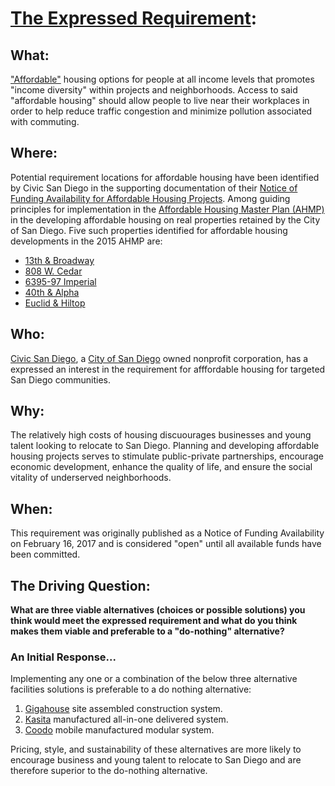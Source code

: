 # [The Expressed Requirement](https://github.com/BEICOOP/BEICPBLChallenge/blob/master/Phase1/TOC.md):

## What:  
["Affordable"](https://www.sandiego.gov/housing/resources/whatis) housing options for people at all income levels that promotes "income diversity" within projects and neighborhoods. Access to said "affordable housing" should allow people to live near their workplaces in order to help reduce traffic congestion and minimize pollution associated with commuting.

## Where:  
Potential requirement locations for affordable housing have been identified by Civic San Diego in the supporting documentation of their [Notice of Funding Availability for Affordable Housing Projects](http://civicsd.com/programs/affordable-housing/notice-of-funding-availability/).  Among guiding principles for implementation in the [Affordable Housing Master Plan (AHMP)](https://civicsd.app.box.com/v/AHMP-Updated20151217) in the developing affordable housing on real properties retained by the City of San Diego.  Five such properties identified for affordable housing developments in the 2015 AHMP are:

* [13th & Broadway](https://www.google.com/maps/place/Broadway+%26+13th+St,+San+Diego,+CA+92101/@32.715743,-117.1550393,17z/data=!3m1!4b1!4m5!3m4!1s0x80d9535f9df2c3e9:0x95a31676399de7c7!8m2!3d32.715743!4d-117.1528506?hl=en)
* [808 W. Cedar](https://www.google.com/maps/place/808+W+Cedar+St,+San+Diego,+CA+92101/@32.7222644,-117.1725861,17z/data=!3m1!4b1!4m5!3m4!1s0x80d954ad9ce3e2dd:0x975db64a15aaa885!8m2!3d32.7222644!4d-117.1703974?hl=en)
* [6395-97 Imperial](https://www.google.com/maps/place/6395+Imperial+Ave,+San+Diego,+CA+92114/@32.7101067,-117.0619283,17z/data=!3m1!4b1!4m5!3m4!1s0x80d9516c4fa761b5:0xb8fd08564c895dce!8m2!3d32.7101067!4d-117.0597396?hl=en)
* [40th & Alpha](https://www.google.com/maps/place/S+40th+St+%26+Alpha+St,+San+Diego,+CA+92113/@32.6924034,-117.112074,16.22z/data=!4m5!3m4!1s0x80d953b6cf8d73fd:0xe98cbb7165983b55!8m2!3d32.692371!4d-117.1081274?hl=en)
* [Euclid & Hiltop](https://www.google.com/maps/place/Euclid+Ave+%26+Hilltop+Dr,+San+Diego,+CA+92114/@32.715023,-117.0872142,17z/data=!3m1!4b1!4m5!3m4!1s0x80d953e133cb799f:0x7d4026b4386c4896!8m2!3d32.715023!4d-117.0850255?hl=en)

## Who: 
[Civic San Diego](http://civicsd.com/), a [City of San Diego](https://www.sandiego.gov/) owned nonprofit corporation, has a expressed an interest in the requirement for afffordable housing for targeted San Diego communities.   

## Why:  
The relatively high costs of housing discuourages businesses and young talent looking to relocate to San Diego.  Planning and developing affordable housing projects serves to stimulate public-private partnerships, encourage economic development, enhance the quality of life, and ensure the social vitality of underserved neighborhoods. 

## When: 
This requirement was originally published as a Notice of Funding Availability on February 16, 2017 and is considered "open" until all available funds have been committed.

## The Driving Question:
**What are three viable alternatives (choices or possible solutions) you think would meet the expressed requirement and what do you think makes them viable and preferable to a "do-nothing" alternative?**

### An Initial Response...
Implementing any one or a combination of the below three alternative facilities solutions is preferable to a do nothing alternative:

1.  [Gigahouse](http://gigacrete.com/gigahouse/) site assembled construction system.
2.  [Kasita](https://kasita.com/) manufactured all-in-one delivered system.
3.  [Coodo](http://www.coodo.com/) mobile manufactured modular system.

Pricing, style, and sustainability of these alternatives are more likely to encourage business and young talent to relocate to San Diego and are therefore superior to the do-nothing alternative.
